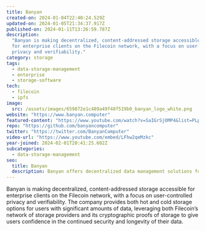 ```yaml
---
title: Banyan
created-on: 2024-01-04T22:40:24.529Z
updated-on: 2024-01-05T21:34:37.917Z
published-on: 2024-01-11T13:26:59.787Z
description:
  "Banyan is making decentralized, content-addressed storage accessible
  for enterprise clients on the Filecoin network, with a focus on user-controlled
  privacy and verifiability."
category: storage
tags:
  - data-storage-management
  - enterprise
  - storage-software
tech:
  - filecoin
  - ipfs
image:
  src: /assets/images/659872e1c489a49f48f519b0_banyan_logo_white.png
website: "https://www.banyan.computer"
featured-content: "https://www.youtube.com/watch?v=SaIGrSjOMP4&list=PLp3zrT1ewY0micCUXk2G1B1-ukbpuclJy&index=11"
repo: "https://github.com/banyancomputer"
twitter: "https://twitter.com/BanyanComputer"
video-url: "https://www.youtube.com/embed/LFhw2qeMzkc"
year-joined: 2024-02-01T20:41:25.602Z
subcategories:
  - data-storage-management
seo:
  title: Banyan
  description: Banyan offers decentralized data management solutions for enterprises.
---
```


Banyan is making decentralized, content-addressed storage accessible for enterprise clients on the Filecoin network, with a focus on user-controlled privacy and verifiability. The company provides both hot and cold storage options for users with significant amounts of data, leveraging both Filecoin’s network of storage providers and its cryptographic proofs of storage to give users confidence in the continued security and longevity of their data.
